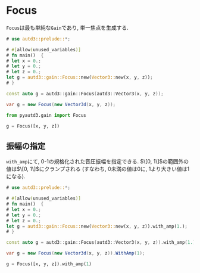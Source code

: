 # Focus

`Focus`は最も単純な`Gain`であり, 単一焦点を生成する.

```rust
# use autd3::prelude::*;

# #[allow(unused_variables)]
# fn main()  {
# let x = 0.;
# let y = 0.;
# let z = 0.;
let g = autd3::gain::Focus::new(Vector3::new(x, y, z));
# }
```

```cpp
const auto g = autd3::gain::Focus(autd3::Vector3(x, y, z));
```

```cs
var g = new Focus(new Vector3d(x, y, z));
```

```python
from pyautd3.gain import Focus

g = Focus([x, y, z])
```

## 振幅の指定

`with_amp`にて, 0-1の規格化された音圧振幅を指定できる.
$\[0, 1\]$の範囲外の値は$\[0, 1\]$にクランプされる (すなわち, $0$未満の値は$0$に, $1$より大きい値は$1$になる).

```rust
# use autd3::prelude::*;

# #[allow(unused_variables)]
# fn main()  {
# let x = 0.;
# let y = 0.;
# let z = 0.;
let g = autd3::gain::Focus::new(Vector3::new(x, y, z)).with_amp(1.);
# }
```

```cpp
const auto g = autd3::gain::Focus(autd3::Vector3(x, y, z)).with_amp(1.);
```

```cs
var g = new Focus(new Vector3d(x, y, z)).WithAmp(1);
```

```python
g = Focus([x, y, z]).with_amp(1)
```
